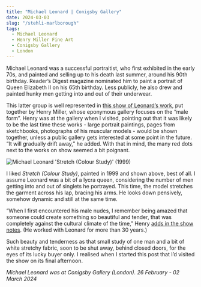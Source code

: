 ```yaml
---
title: "Michael Leonard | Conigsby Gallery"
date: 2024-03-03
slug: "/stehli-marlborough"
tags:
  - Michael Leonard
  - Henry Miller Fine Art
  - Conigsby Gallery
  - London
---
```


Michael Leonard was a successful portraitist, who first exhibited in the early 70s, and painted and selling up to his death last summer, around his 90th birthday. Reader’s Digest magazine nominated him to paint a portrait of Queen Elizabeth II on his 65th birthday. Less publicly, he also drew and painted hunky men getting into and out of their underwear.

This latter group is well represented in [this show of Leonard’s work](https://coningsbygallery.com/exhibition/michael-leonard-february-2024), put together by Henry Miller, whose eponymous gallery focuses on the “male form”. Henry was at the gallery when I visited, pointing out that it was likely to be the last time these works - large portrait paintings, pages from sketchbooks, photographs of his muscular models - would be shown together, unless a public gallery gets interested at some point in the future. “It will gradually drift away,” he added. With that in mind, the many red dots next to the works on show seemed a bit poignant.

![Michael Leonard 'Stretch (Colour Study)' (1999)](/leonard-conigsby-1.jpeg)

I liked _Stretch (Colour Study)_, painted in 1999 and shown above, best of all. I assume Leonard was a bit of a lycra queen, considering the number of men getting into and out of singlets he portrayed. This time, the model stretches the garment across his lap, bracing his arms. He looks down pensively, somehow dynamic and still at the same time.

“When I first encountered his male nudes, I remember being amazed that someone could create something so beautiful and tender, that was completely against the cultural climate of the time,” Henry [adds in the show notes](https://online.flippingbook.com/view/466846728/4-5/). (He worked with Leonard for more than 30 years.)

Such beauty and tenderness as that small study of one man and a bit of white stretchy fabric, soon to be shut away, behind closed doors, for the eyes of its lucky buyer only. I realised when I started this post that I’d visited the show on its final afternoon.

_Michael Leonard was at Conigsby Gallery (London). 26 February - 02 March 2024_
